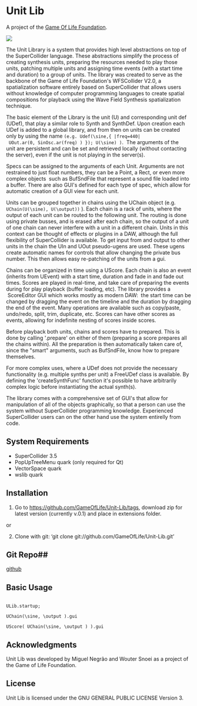 Unit Lib
===============================================================================
A project of the [Game Of Life Foundation](http://gameoflife.nl/en).

![](https://github.com/GameOfLife/Unit-Lib/raw/master/HelpSource/Classes/ULib%20screenshot.png)

The Unit Library is a system that provides high level abstractions on top of the SuperCollider language. These abstractions simplify the process of creating synthesis units, preparing the resources needed to play those units, patching multiple units and assigning time events (with a start time and duration) to a group of units.
The library was created to serve as the backbone of the Game of Life Foundation's WFSCollider V2.0, a spatialization software entirely based on SuperCollider that allows users without knowledge of computer programming languages to create spatial compositions for playback using the Wave Field Synthesis spatialization technique.  

The basic element of the Library is the unit (U) and corresponding unit def (UDef), that play a similar role to Synth and SynthDef. Upon creation each UDef is added to a global library, and from then on units can be created only by using the name `(e.g. Udef(\sine,{ |freq=440| UOut.ar(0, SinOsc.ar(freq) ) }); U(\sine) )`.  The arguments of the unit are persistent and can be set and retrieved locally (without contacting the server), even if the unit is not playing in the server(s). 

Specs can be assigned to the arguments of each Unit. Arguments are not restrained to just float numbers, they can be a Point, a Rect, or even more complex objects  such as BufSndFile that represent a sound file loaded into a buffer. There are also GUI's defined for each type of spec, which allow for automatic creation of a GUI view for each unit.

Units can be grouped together in chains using the UChain object (e.g. `UChain(U(\sine), U(\output))` ). Each chain is a rack of units, where the output of each unit can be routed to the following unit. The routing is done using private busses, and is erased after each chain, so the output of a unit of one chain can never interfere with a unit in a different chain. Units in this context can be thought of effects or plugins in a DAW, although the full flexibility of SuperCollider is available. To get input from and output to other units in the chain the UIn and UOut pseudo-ugens are used. These ugens create automatic names for controls that allow changing the private bus number. This then allows easy re-patching of the units from a gui.

Chains can be organized in time using a UScore. Each chain is also an event (inherits from UEvent) with a start time, duration and fade in and fade out times. Scores are played in real-time, and take care of preparing the events during for play playback (buffer loading, etc). The library provides a  ScoreEditor GUI which works mostly as modern DAW:  the start time can be changed by dragging the event on the timeline and the duration by dragging the end of the event. Many operations are available such as copy/paste, undo/redo, split, trim, duplicate, etc. Scores can have other scores as events, allowing for indefinite nesting of scores inside scores.

Before playback both units, chains and scores have to prepared. This is done by calling '.prepare' on either of them (preparing a score prepares all the chains within). All the preparation is then automatically taken care of, since the "smart" arguments, such as BufSndFile, know how to prepare themselves.

For more complex uses, where a UDef does not provide the necessary functionality (e.g. multiple synths per unit) a FreeUDef class is available. By defining the 'createSynthFunc' function it's possible to have arbitrarily complex logic before instantiating the actual synth(s).

The library comes with a comprehensive set of GUI's that allow for manipulation of all of the objects graphically, so that a person can use the system without SuperCollider programming knowledge. Experienced SuperCollider users can on the other hand use the system entirelly from code.

## System Requirements ##

 - SuperCollider 3.5
 - PopUpTreeMenu quark (only required for Qt)
 - VectorSpace quark
 - wslib quark

## Installation ##


1) Go to https://github.com/GameOfLife/Unit-Lib/tags, download zip for latest version (currently v.0.1) and place in extensions folder.

or 

2) Clone with git: ‘git clone git://github.com/GameOfLife/Unit-Lib.git’

## Git Repo##

[github](https://github.com/GameOfLife/Unit-Lib)

## Basic Usage ##
```supercollider

ULib.startup;

UChain(\sine, \output ).gui

UScore( UChain(\sine, \output ) ).gui

```
## Acknowledgments ##
Unit Lib was developed by Miguel Negrão and Wouter Snoei as a project of the Game of Life Foundation.

## License ##
Unit Lib is licensed under the GNU GENERAL PUBLIC LICENSE Version 3.  

